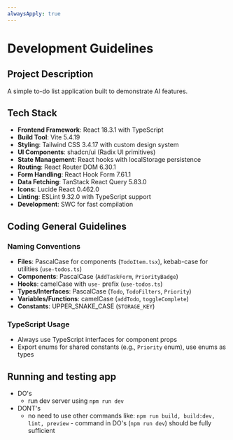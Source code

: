 ```yaml
---
alwaysApply: true
---
```


# Development Guidelines

## Project Description

A simple to-do list application built to demonstrate AI features.

## Tech Stack

- **Frontend Framework**: React 18.3.1 with TypeScript
- **Build Tool**: Vite 5.4.19
- **Styling**: Tailwind CSS 3.4.17 with custom design system
- **UI Components**: shadcn/ui (Radix UI primitives)
- **State Management**: React hooks with localStorage persistence
- **Routing**: React Router DOM 6.30.1
- **Form Handling**: React Hook Form 7.61.1
- **Data Fetching**: TanStack React Query 5.83.0
- **Icons**: Lucide React 0.462.0
- **Linting**: ESLint 9.32.0 with TypeScript support
- **Development**: SWC for fast compilation

## Coding General Guidelines

### Naming Conventions

- **Files**: PascalCase for components (`TodoItem.tsx`), kebab-case for utilities (`use-todos.ts`)
- **Components**: PascalCase (`AddTaskForm`, `PriorityBadge`)
- **Hooks**: camelCase with `use-` prefix (`use-todos.ts`)
- **Types/Interfaces**: PascalCase (`Todo`, `TodoFilters`, `Priority`)
- **Variables/Functions**: camelCase (`addTodo`, `toggleComplete`)
- **Constants**: UPPER_SNAKE_CASE (`STORAGE_KEY`)

### TypeScript Usage

- Always use TypeScript interfaces for component props
- Export enums for shared constants (e.g., `Priority` enum), use enums as types

## Running and testing app

- DO's
  - run dev server using `npm run dev`
- DONT's
  - no need to use other commands like: `npm run build, build:dev, lint, preview` - command in DO's (`npm run dev`) should be fully sufficient
